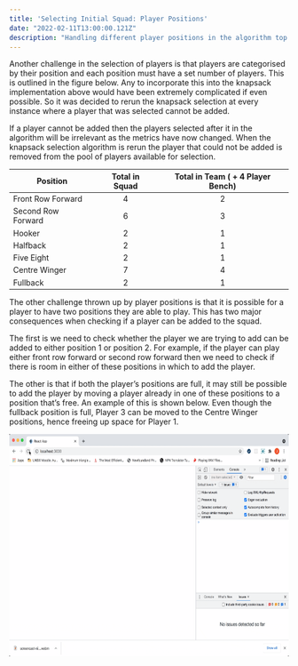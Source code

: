 ```yaml
---
title: 'Selecting Initial Squad: Player Positions'
date: "2022-02-11T13:00:00.121Z"
description: "Handling different player positions in the algorithm top select the initial squad"
---
```


Another challenge in the selection of players is that players are categorised by their position and each position must have a set number of players. This is outlined in the figure below. Any to incorporate this into the knapsack implementation above would have been extremely complicated if even possible. So it was decided to rerun the knapsack selection at every instance where a player that was selected cannot be added. 

If a player cannot be added then the players selected after it in the algorithm will be irrelevant as the metrics have now changed. When the knapsack selection algorithm is  rerun the player that could not be added is removed from the pool of players available for selection. 

| Position           | Total in Squad |Total in Team ( + 4 Player Bench) |
|--------------------|:--------------:|:--------------------------------:|
| Front Row Forward  | 4              | 2                                |
| Second Row Forward | 6              | 3                                |
| Hooker             | 2              | 1                                |
| Halfback           | 2              | 1                                |
| Five Eight         | 2              | 1                                |
| Centre Winger      | 7              | 4                                |
| Fullback           | 2              | 1                                |


The other challenge thrown up by  player positions is that it is possible for a player to have two positions they are able to play. This has two major consequences when checking if a player can be added to the squad. 

The first is we need to check whether the player we are trying to add can be added to either position 1 or position 2. For example, if the player can play either front row forward or second row forward then we need to check if there is room in either of these positions in which to add the player.

The other is that if both the player’s positions are full, it may still be possible to add the player by moving a player already in one of these positions to a position that’s free. An example of this is shown below. Even though the fullback position is full, Player 3 can be moved to the Centre Winger positions, hence freeing up space for Player 1.

<img src="https://github.com/jackpink/pink.ai/blob/master/content/blog/Making-an-API-call-in-useEffect/Recording%202022-01-14%20at%2013.35.40.gif?raw=true" width="600" height="400">
